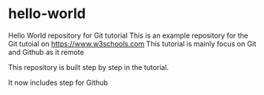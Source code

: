  # hello-world
Hello World repository for Git tutorial
This is an example repository for the Git tutoial on https://www.w3schools.com
This tutorial is mainly focus on Git and Github as it remote

This repository is built step by step in the tutorial. 

It now includes step for Github
